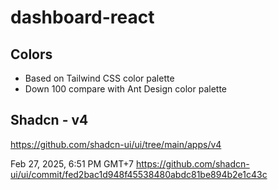 # dashboard-react

## Colors

- Based on Tailwind CSS color palette
- Down 100 compare with Ant Design color palette

## Shadcn - v4

https://github.com/shadcn-ui/ui/tree/main/apps/v4

Feb 27, 2025, 6:51 PM GMT+7
https://github.com/shadcn-ui/ui/commit/fed2bac1d948f45538480abdc81be894b2e1c43c
